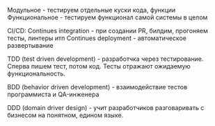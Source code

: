 Модульное - тестируем отдельные куски кода, функции
Функциональное - тестируем функционал самой системы в целом

CI/CD:
Continues integration - при создании PR, билдим, прогоняем тесты, линтеры итп
Continues deployment - автоматическое развертывание 

TDD (test driven development) - разработчка через тестирование. Сперва пишем тест, потом код. Тесты отражают ожидаемую функциональность. 

BDD (behavior driven development) - взаимодействие тестов программиста и QA-инженера

DDD (domain driver design) - учит разработчиков разговаривать с бизнесом на понятном, едином языке. 
